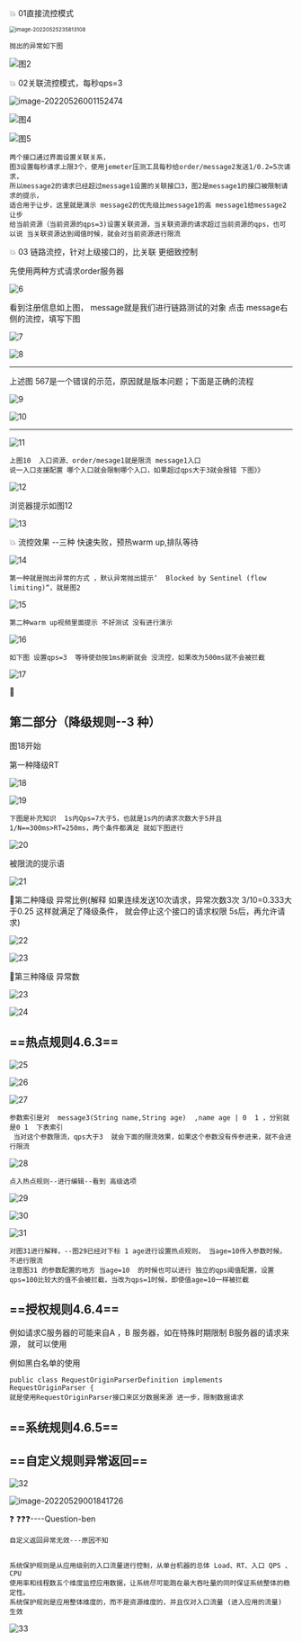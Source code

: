  :boom: 01直接流控模式

<img src="D:/音乐图片/typora图片/image-20220525235813108.png" alt="image-20220525235813108" style="zoom:67%;" />

```
抛出的异常如下图
```

![图2](D:/音乐图片/typora图片/image-20220526124230014.png)



 :boom: 02关联流控模式，每秒qps=3

<img src="D:/音乐图片/typora图片/image-20220526001152474.png" alt="image-20220526001152474"  />

![图4](D:/音乐图片/typora图片/image-20220525235837196.png)

![图5](D:/音乐图片/typora图片/image-20220525235903007.png)



```
两个接口通过界面设置关联关系， 
图3设置每秒请求上限3个，使用jemeter压测工具每秒给order/message2发送1/0.2=5次请求，
所以message2的请求已经超过message1设置的关联接口3，图2是message1的接口被限制请求的提示，
适合用于让步，这里就是演示 message2的优先级比message1的高 message1给message2让步
给当前资源（当前资源的qps=3)设置关联资源，当关联资源的请求超过当前资源的qps，也可以说 当关联资源达到阈值时候，就会对当前资源进行限流
```



 :boom: 03 链路流控，针对上级接口的，比关联 更细致控制

先使用两种方式请求order服务器

![6](D:/音乐图片/typora图片/image-20220526001457811.png)



看到注册信息如上图， message就是我们进行链路测试的对象 点击 message右侧的流控，填写下图



![7](D:/音乐图片/typora图片/image-20220526001734533.png)

![8](D:/音乐图片/typora图片/image-20220526002401133.png)

---------------------------------

上述图 567是一个错误的示范，原因就是版本问题；下面是正确的流程

![9](D:/音乐图片/typora图片/image-20220526003125202.png)



![10](D:/音乐图片/typora图片/image-20220526003150272.png)

---

![11](D:/音乐图片/typora图片/image-20220526003652057.png)

```
上图10  入口资源、order/mesage1就是限流 message1入口
说一入口支援配置 哪个入口就会限制哪个入口，如果超过qps大于3就会报错 下图》》
```



![12](D:/音乐图片/typora图片/image-20220526004041959.png)

浏览器提示如图12

![13](D:/音乐图片/typora图片/image-20220526004112139.png)

:boom:  流控效果 --三种 快速失败，预热warm up,排队等待

![14](D:/音乐图片/typora图片/image-20220526123005169.png)

```
第一种就是抛出异常的方式 ，默认异常抛出提示‘  Blocked by Sentinel (flow limiting)“，就是图2
```

![15](D:/音乐图片/typora图片/image-20220526124619962.png)

```
第二种warm up视频里面提示 不好测试 没有进行演示
```

![16](D:/音乐图片/typora图片/image-20220526124757883.png)

```
如下图 设置qps=3  等待使劲按1ms刷新就会 没流控，如果改为500ms就不会被拦截
```

![17](D:/音乐图片/typora图片/image-20220526125510500.png)

:flags:

## 第二部分（降级规则--3 种）

图18开始

第一种降级RT

![18](D:/音乐图片/typora图片/image-20220526224237698.png)

![19](D:/音乐图片/typora图片/image-20220526224923382.png)

```
下图是补充知识  1s内Qps=7大于5，也就是1s内的请求次数大于5并且  1/N==300ms>RT=250ms，两个条件都满足 就如下图进行
```

![20](D:/音乐图片/typora图片/image-20220526225347227.png)

被限流的提示语

![21](D:/音乐图片/typora图片/image-20220526232045980.png)

:flags:第二种降级 异常比例(解释 如果连续发送10次请求，异常次数3次  3/10=0.333大于0.25  这样就满足了降级条件， 就会停止这个接口的请求权限 5s后，再允许请求)

![22](D:/音乐图片/typora图片/image-20220526233106512.png)

![23](D:/音乐图片/typora图片/image-20220526233055465.png)



:flags:第三种降级 异常数

![23](D:/音乐图片/typora图片/image-20220526235138480.png)

![24](D:/音乐图片/typora图片/image-20220526235157809.png)



## 





## ==热点规则4.6.3==



![25](D:/音乐图片/typora图片/image-20220527123227003.png)

![26](D:/音乐图片/typora图片/image-20220527123240340.png)

![27](D:/音乐图片/typora图片/image-20220527123250286.png)

```
参数索引是对  message3(String name,String age)  ,name age | 0  1 ，分别就是0 1  下表索引
 当对这个参数限流，qps大于3  就会下面的限流效果，如果这个参数没有传参进来，就不会进行限流
```



![28](D:/音乐图片/typora图片/image-20220527123634348.png)

```
点入热点规则--进行编辑--看到 高级选项
```

![29](D:/音乐图片/typora图片/image-20220527124603554.png)

![30](D:/音乐图片/typora图片/image-20220527124700820.png)

![31](D:/音乐图片/typora图片/image-20220527124719815.png)

```
对图31进行解释，--图29已经对下标 1 age进行设置热点规则， 当age=10传入参数时候，不进行限流
注意图31 的参数配置的地方 当age=10  的时候也可以进行 独立的qps阈值配置，设置qps=100比较大的值不会被拦截，当改为qps=1时候，即使值age=10一样被拦截
```





## ==授权规则4.6.4==



例如请求C服务器的可能来自A ，B 服务器，如在特殊时期限制 B服务器的请求来源， 就可以使用

例如黑白名单的使用

```
public class RequestOriginParserDefinition implements RequestOriginParser {
就是使用RequestOriginParser接口来区分数据来源 进一步，限制数据请求
```



## ==系统规则4.6.5==









## ==自定义规则异常返回==



![32](D:/音乐图片/typora图片/image-20220529001825151.png)

![image-20220529001841726](D:/音乐图片/typora图片/image-20220529001841726.png)

:question: :question::question::question:----Question-ben



```
自定义返回异常无效---原因不知


系统保护规则是从应用级别的入口流量进行控制，从单台机器的总体 Load、RT、入口 QPS 、CPU
使用率和线程数五个维度监控应用数据，让系统尽可能跑在最大吞吐量的同时保证系统整体的稳定性。
系统保护规则是应用整体维度的，而不是资源维度的，并且仅对入口流量 (进入应用的流量) 生效
```

![33](D:/音乐图片/typora图片/image-20220602123708399.png)
